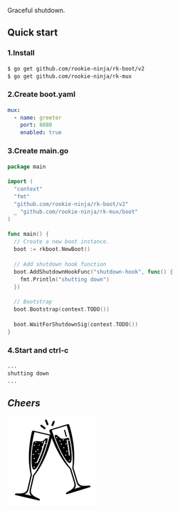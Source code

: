 Graceful shutdown.

## Quick start
### 1.Install

```bash
$ go get github.com/rookie-ninja/rk-boot/v2
$ go get github.com/rookie-ninja/rk-mux
```

### 2.Create boot.yaml
```yaml
mux:
  - name: greeter
    port: 8080
    enabled: true
```

### 3.Create main.go
```go
package main

import (
  "context"
  "fmt"
  "github.com/rookie-ninja/rk-boot/v2"
  _ "github.com/rookie-ninja/rk-mux/boot"
)

func main() {
  // Create a new boot instance.
  boot := rkboot.NewBoot()

  // Add shutdown hook function
  boot.AddShutdownHookFunc("shutdown-hook", func() {
    fmt.Println("shutting down")
  })

  // Bootstrap
  boot.Bootstrap(context.TODO())

  boot.WaitForShutdownSig(context.TODO())
}
```

### 4.Start and ctrl-c
```bash
...
shutting down
...
```

## _**Cheers**_
![](../../../img/user-guide/cheers.png)